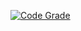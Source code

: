 [![Code Grade](https://www.code-inspector.com/project/19047/score/svg)](https://frontend.code-inspector.com/public/project/19047/submissionT3/dashboard)
